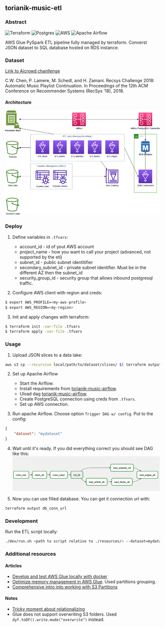 ## torianik-music-etl

### Abstract
![Terraform](https://img.shields.io/badge/terraform-%235835CC.svg?style=for-the-badge&logo=terraform&logoColor=white)
![Postgres](https://img.shields.io/badge/postgres-%23316192.svg?style=for-the-badge&logo=postgresql&logoColor=white)
![AWS](https://img.shields.io/badge/AWS-%23FF9900.svg?style=for-the-badge&logo=amazon-aws&logoColor=white)
![Apache Airflow](https://img.shields.io/badge/Apache%20Airflow-017CEE?style=for-the-badge&logo=Apache%20Airflow&logoColor=white)

AWS Glue PySpark ETL pipeline fully managed by terraform. Converst JSON dataset to SQL database hosted on RDS instance.

### Dataset

[Link to Aicrowd chanllenge](https://www.aicrowd.com/challenges/spotify-million-playlist-dataset-challenge)

C.W. Chen, P. Lamere, M. Schedl, and H. Zamani. Recsys Challenge 2018: Automatic Music Playlist Continuation. In Proceedings of the 12th ACM Conference on Recommender Systems (RecSys ’18), 2018.

#### Architecture

![torianik music AWS diagram](https://github.com/htorianik/torianik-music-etl/blob/main/doc/torianik-music.drawio.png)

### Deploy

1. Define variables in `.tfvars`:
    * account_id - id of yout AWS account
    * project_name - how you want to call your project (advanced, not supported by the etl)
    * subnet_id - public subnet identitifier
    * secondary_subnet_id - private subnet identifier. Must be in the different AZ then the subnet_id
    * security_group_id - security group that allows inbound postgresql traffic.

2. Configure AWS client with region and creds:
```bash
$ export AWS_PROFILE=<my-aws-profile>
$ export AWS_REGION=<my-region>
```

3. Init and apply changes with terraform:
```bash
$ terraform init -var-file .tfvars
$ terraform apply -var-file .tfvars
```

### Usage

1. Upload JSON slices to a data lake:
```bash
aws s3 cp --recursive local/path/to/dataset/slices/ $( terraform output data_lake )/raw/dataset=mydataset/
```

2. Set up Apache Airflow
   * Start the Airflow.
   * Install requirements from [torianik-music-airflow](https://github.com/htorianik/torianik-music-airflow).
   * Uload dag [torianik-music-airflow](https://github.com/htorianik/torianik-music-airflow).
   * Create PostgreSQL connection using creds from `.tfvars`.
   * Set up AWS connection.

3. Run apache Airflow. Choose option `Trigger DAG w/ config`. Put to the config:
```json
{
    "dataset": "mydataset"
}
```

4. Wait until it's ready. If you did everything correct you should see DAG like this:
![torianik music airflow DAG](https://github.com/htorianik/torianik-music-etl/blob/main/doc/torianik-music-airflow.png)

5. Now you can use filled database. You can get it connection url with:
```bash
terraform output db_conn_url
```


### Development

Run the ETL script locally:
```bash
./dev/run.sh <path to script relative to ./resources/> --dataset=mydatase [--any-other-kwarg]
```

### Additional resources

#### Articles

* [Develop and test AWS Glue locally with docker](https://aws.amazon.com/blogs/big-data/develop-and-test-aws-glue-version-3-0-jobs-locally-using-a-docker-container/)
* [Optimize memory management in AWS Glue](https://aws.amazon.com/blogs/big-data/optimize-memory-management-in-aws-glue/). Used partitions grouping.
* [Comprehensive intro into working with S3 Partitions](https://aws.amazon.com/blogs/big-data/work-with-partitioned-data-in-aws-glue/)

#### Notes

* [Tricky moment about relationalizing](https://stackoverflow.com/questions/69037911/aws-glue-cant-select-fields-after-unnest-or-relationalize)
* Glue does not support overwriting S3 folders. Used `dyf.toDF().write.mode("overwrite")` instead.
